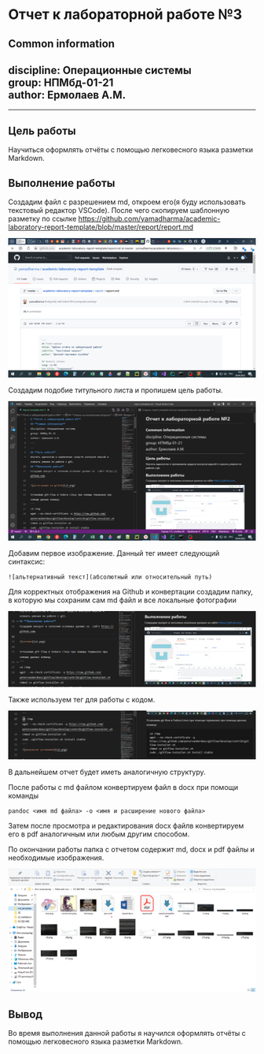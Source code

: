 # **Отчет к лабораторной работе №3**
## **Common information**
discipline: Операционные системы  
group: НПМбд-01-21  
author: Ермолаев А.М.
---
---
## **Цель работы**

Научиться оформлять отчёты с помощью легковесного языка разметки Markdown.

## **Выполнение работы**

Создадим файл с разрешением md, откроем его(я буду использовать текстовый редактор VSCode). После чего скопируем шаблонную разметку по ссылке https://github.com/yamadharma/academic-laboratory-report-template/blob/master/report/report.md

 ![репозиторий с шаблоном](шаблон_с_гита.png)

Создадим подобие титульного листа и пропишем цель работы.

 ![первые страницы отчета](фото_отчета.png)

Добавим первое изображение. Данный тег имеет следующий синтаксис:
```
![альтернативный текст](абсолютный или относительный путь)
```
Для корректных отображения на Github и конвертации создадим папку, в которую мы сохраним сам md файл и все локальные фотографии

 ![добавление фото](добавление_фото.png)

Также используем тег для работы с кодом.

![работа с кодом](код.png)

В дальнейшем отчет будет иметь аналогичную структуру.

После работы с md файлом конвертируем файл в docx при помощи команды
```
pandoc <имя md файла> -o <имя и расширение нового файла>
```
Затем после просмотра и редактирования docx файлв конвертируем его в pdf аналогичным или любым другим способом.

По окончании работы папка с отчетом содержит md, docx и pdf файлы и необходимые изображения.

![папка с отчетом](папка.png)

## **Вывод**
Во время выполнения данной работы я научился оформлять отчёты с помощью легковесного языка разметки Markdown.







